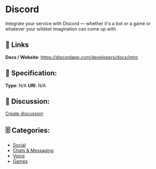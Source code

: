 # Discord


Integrate your service with Discord — whether it's a bot or a game or whatever your wildest imagination can come up with

##  🔗 Links
**Docs / Website**: https://discordapp.com/developers/docs/intro

## 🧬 Specification:
**Type**: N/A
**URI**: N/A

## 💬 Discussion:
[Create discussion](https://github.com/apis-list/apis-list/discussions/new)

## 🗄️ Categories:
- [Social](https://github.com/apis-list/apis-list#social)
- [Chats & Messaging](https://github.com/apis-list/apis-list#chats--messaging)
- [Voice](https://github.com/apis-list/apis-list#voice)
- [Games](https://github.com/apis-list/apis-list#games)











